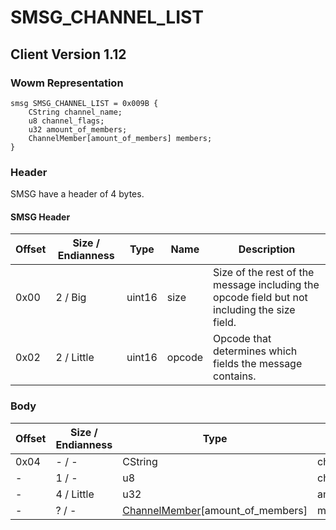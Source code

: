 # SMSG_CHANNEL_LIST

## Client Version 1.12

### Wowm Representation
```rust,ignore
smsg SMSG_CHANNEL_LIST = 0x009B {
    CString channel_name;
    u8 channel_flags;
    u32 amount_of_members;
    ChannelMember[amount_of_members] members;
}
```
### Header

SMSG have a header of 4 bytes.

#### SMSG Header

| Offset | Size / Endianness | Type   | Name   | Description |
| ------ | ----------------- | ------ | ------ | ----------- |
| 0x00   | 2 / Big           | uint16 | size   | Size of the rest of the message including the opcode field but not including the size field.|
| 0x02   | 2 / Little        | uint16 | opcode | Opcode that determines which fields the message contains.|

### Body

| Offset | Size / Endianness | Type | Name | Description | Comment |
| ------ | ----------------- | ---- | ---- | ----------- | ------- |
| 0x04 | - / - | CString | channel_name |  |  |
| - | 1 / - | u8 | channel_flags |  |  |
| - | 4 / Little | u32 | amount_of_members |  |  |
| - | ? / - | [ChannelMember](channelmember.md)[amount_of_members] | members |  |  |

